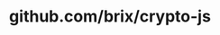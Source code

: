---
layout: post
title: github.com/brix/crypto-js
categories: link
tags: [انگلیسی, گیت‌هاب, برنامه‌نویسی]
---